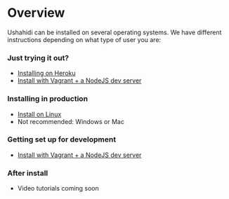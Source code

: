 Overview
========

Ushahidi can be installed on several operating systems. We have different instructions depending on what type of user you are:

### Just trying it out?

* [Installing on Heroku](/install/installing-on-heroku.html)
* [Install with Vagrant + a NodeJS dev server](/install/installing-with-vagrant.html)

### Installing in production

* [Install on Linux](/install/installing-on-linux.html)
* Not recommended: Windows or Mac

### Getting set up for development

* [Install with Vagrant + a NodeJS dev server](/install/installing-with-vagrant.html)

### After install

* Video tutorials coming soon
